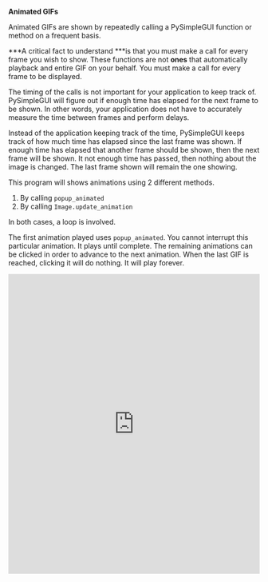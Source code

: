 **Animated GIFs**

Animated GIFs are shown by repeatedly calling a PySimpleGUI function or method on a frequent basis.  

***A critical fact to understand ***is that you must make a call for every frame you wish to show.  These functions are not **ones** that automatically playback and entire GIF on your behalf.  You must make a call for every frame to be displayed.

The timing of the calls is not important for your application to keep track of.  PySimpleGUI will figure out if enough time has elapsed for the next frame to be shown.  In other words, your application does not have to accurately measure the time between frames and perform delays.  

Instead of the application keeping track of the time, PySimpleGUI keeps track of how much time has elapsed since the last frame was shown. If enough time has elapsed that another frame should be shown, then the next frame will be shown.  It not enough time has passed, then nothing about the image is changed.  The last frame shown will remain the one showing.


This program will shows animations using 2 different methods.
1. By calling `popup_animated`
2. By calling `Image.update_animation`

In both cases, a loop is involved.  

The first animation played uses `popup_animated`.  You cannot interrupt this particular animation.  It plays until complete.  The remaining animations can be clicked in order to advance to the next animation.  When the last GIF is reached, clicking it will do nothing. It will play forever.

<iframe src='https://trinket.io/embed/pygame/02b174d0e8?start=result' width='100%' height='600' frameborder='0' marginwidth='0' marginheight='0' allowfullscreen></iframe>
